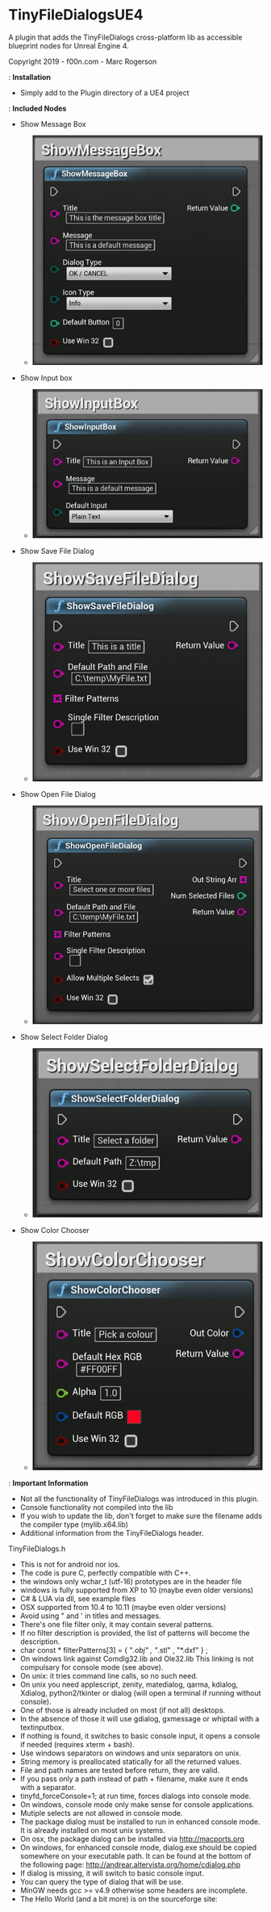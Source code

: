 # TinyFileDialogsUE4
A plugin that adds the TinyFileDialogs cross-platform lib as accessible blueprint nodes for Unreal Engine 4.

Copyright 2019 - f00n.com - Marc Rogerson

: **Installation**
* Simply add to the Plugin directory of a UE4 project

: **Included Nodes**
* Show Message Box
  * ![TinyFileDialogs ShowMessageBox](https://github.com/Doublezer0/TinyFileDialogsUE4/blob/master/Documentation/img/ShowMessageBox.JPG)

* Show Input box
  * ![TinyFileDialogs ShowInputBox](https://github.com/Doublezer0/TinyFileDialogsUE4/blob/master/Documentation/img/ShowInputBox.JPG)
  
* Show Save File Dialog
  * ![TinyFileDialogs ShowSaveFileDialog](https://github.com/Doublezer0/TinyFileDialogsUE4/blob/master/Documentation/img/ShowSaveFileDialog.JPG)
  
* Show Open File Dialog
  * ![TinyFileDialogs ShowOpenFileDialog](https://github.com/Doublezer0/TinyFileDialogsUE4/blob/master/Documentation/img/ShowOpenFileDialog.JPG)
  
* Show Select Folder Dialog
  * ![TinyFileDialogs ShowSelectFolderDialog](https://github.com/Doublezer0/TinyFileDialogsUE4/blob/master/Documentation/img/ShowSelectFolderDialog.JPG)
  
* Show Color Chooser
  * ![TinyFileDialogs ShowColorChooser](https://github.com/Doublezer0/TinyFileDialogsUE4/blob/master/Documentation/img/ShowColorChooser.JPG)


: **Important Information**
* Not all the functionality of TinyFileDialogs was introduced in this plugin.
* Console functionality not compiled into the lib
* If you wish to update the lib, don't forget to make sure the filename adds the compiler type (mylib.x64.lib)
* Additional information from the TinyFileDialogs header.
 
 TinyFileDialogs.h
- This is not for android nor ios.
- The code is pure C, perfectly compatible with C++.
- the windows only wchar_t (utf-16) prototypes are in the header file
- windows is fully supported from XP to 10 (maybe even older versions)
- C# & LUA via dll, see example files
- OSX supported from 10.4 to 10.11 (maybe even older versions)
- Avoid using " and ' in titles and messages.
- There's one file filter only, it may contain several patterns.
- If no filter description is provided,
  the list of patterns will become the description.
- char const * filterPatterns[3] = { "*.obj" , "*.stl" , "*.dxf" } ;
- On windows link against Comdlg32.lib and Ole32.lib
  This linking is not compulsary for console mode (see above).
- On unix: it tries command line calls, so no such need.
- On unix you need applescript, zenity, matedialog, qarma, kdialog, Xdialog,
  python2/tkinter or dialog (will open a terminal if running without console).
- One of those is already included on most (if not all) desktops.
- In the absence of those it will use gdialog, gxmessage or whiptail
  with a textinputbox.
- If nothing is found, it switches to basic console input,
  it opens a console if needed (requires xterm + bash).
- Use windows separators on windows and unix separators on unix.
- String memory is preallocated statically for all the returned values.
- File and path names are tested before return, they are valid.
- If you pass only a path instead of path + filename,
  make sure it ends with a separator.
- tinyfd_forceConsole=1; at run time, forces dialogs into console mode.
- On windows, console mode only make sense for console applications.
- Mutiple selects are not allowed in console mode.
- The package dialog must be installed to run in enhanced console mode.
  It is already installed on most unix systems.
- On osx, the package dialog can be installed via http://macports.org
- On windows, for enhanced console mode,
  dialog.exe should be copied somewhere on your executable path.
  It can be found at the bottom of the following page:
  http://andrear.altervista.org/home/cdialog.php
- If dialog is missing, it will switch to basic console input.
- You can query the type of dialog that will be use.
- MinGW needs gcc >= v4.9 otherwise some headers are incomplete.
- The Hello World (and a bit more) is on the sourceforge site:
